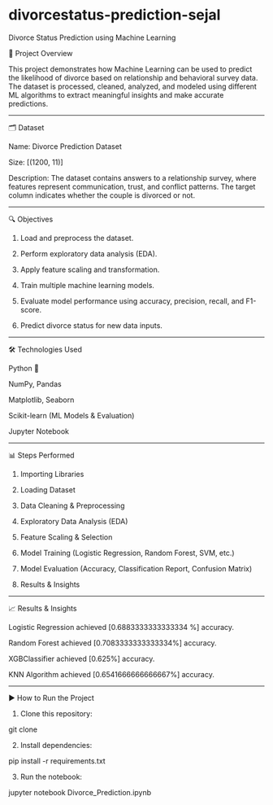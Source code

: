 # divorcestatus-prediction-sejal
Divorce Status Prediction using Machine Learning

📌 Project Overview

This project demonstrates how Machine Learning can be used to predict the likelihood of divorce based on relationship and behavioral survey data.
The dataset is processed, cleaned, analyzed, and modeled using different ML algorithms to extract meaningful insights and make accurate predictions.


---

🗂 Dataset

Name: Divorce Prediction Dataset

Size: [(1200, 11)]

Description: The dataset contains answers to a relationship survey, where features represent communication, trust, and conflict patterns. The target column indicates whether the couple is divorced or not.



---

🔍 Objectives

1. Load and preprocess the dataset.


2. Perform exploratory data analysis (EDA).


3. Apply feature scaling and transformation.


4. Train multiple machine learning models.


5. Evaluate model performance using accuracy, precision, recall, and F1-score.


6. Predict divorce status for new data inputs.




---

🛠 Technologies Used

Python 🐍

NumPy, Pandas

Matplotlib, Seaborn

Scikit-learn (ML Models & Evaluation)

Jupyter Notebook



---

📊 Steps Performed

1. Importing Libraries


2. Loading Dataset


3. Data Cleaning & Preprocessing


4. Exploratory Data Analysis (EDA)


5. Feature Scaling & Selection


6. Model Training (Logistic Regression, Random Forest, SVM, etc.)


7. Model Evaluation (Accuracy, Classification Report, Confusion Matrix)


8. Results & Insights




---

📈 Results & Insights

Logistic Regression achieved [0.6883333333333334 %] accuracy.

Random Forest achieved [0.7083333333333334%] accuracy.

 XGBClassifier achieved [0.625%] accuracy.

 KNN Algorithm achieved [0.6541666666666667%] accuracy.
 


---

▶ How to Run the Project

1. Clone this repository:

git clone 


2. Install dependencies:

pip install -r requirements.txt


3. Run the notebook:

jupyter notebook Divorce_Prediction.ipynb
